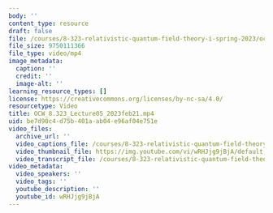 ```yaml
---
body: ''
content_type: resource
draft: false
file: /courses/8-323-relativistic-quantum-field-theory-i-spring-2023/ocw_8323_lecture05_2023feb21_360p_16_9.mp4
file_size: 9750111366
file_type: video/mp4
image_metadata:
  caption: ''
  credit: ''
  image-alt: ''
learning_resource_types: []
license: https://creativecommons.org/licenses/by-nc-sa/4.0/
resourcetype: Video
title: OCW_8.323_Lecture05_2023feb21.mp4
uid: be7d90c4-d75b-401a-ab04-e96af04e751e
video_files:
  archive_url: ''
  video_captions_file: /courses/8-323-relativistic-quantum-field-theory-i-spring-2023/1oizM2WmmSHhQce3xlU6Bw1o0YTIXiZyF_transcript.webvtt
  video_thumbnail_file: https://img.youtube.com/vi/wRHJjg9jBjA/default.jpg
  video_transcript_file: /courses/8-323-relativistic-quantum-field-theory-i-spring-2023/1oizM2WmmSHhQce3xlU6Bw1o0YTIXiZyF_transcript.pdf
video_metadata:
  video_speakers: ''
  video_tags: ''
  youtube_description: ''
  youtube_id: wRHJjg9jBjA
---
```

